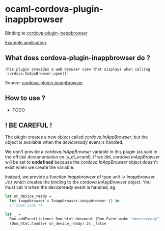 # ocaml-cordova-plugin-inappbrowser

Binding to
[cordova-plugin-inappbrowser](https://github.com/apache/cordova-plugin-inappbrowser)

[Example
application](https://github.com/dannywillems/ocaml-cordova-plugin-inappbrowser-example).

## What does cordova-plugin-inappbrowser do ?

```
This plugin provides a web browser view that displays when calling
`cordova.InAppBrowser.open()`.
```

Source: [cordova-plugin-inappbrowser](https://github.com/apache/cordova-plugin-inappbrowser)

## How to use ?

* TODO

## ! BE CAREFUL !

The plugin creates a new object called *cordova.InAppBrowser*, but the object is
available when the *deviceready* event is handled.

We don't provide a *cordova.InAppBrowser* variable in this plugin (as said in the official
documentation on js_of_ocaml). If we did, *cordova.InAppBrowser* will be set to **undefined**
because the *cordova.InAppBrowser* object doesn't exist when we create the variable.

Instead, we provide a function *inappbrowser* of type *unit -> inappbrowser Js.t* which creates the
binding to the *cordova.InAppBrowser* object. You must call it when the deviceready
event is handled, eg

```OCaml
let on_device_ready =
  let inappbrowser = Inappbrowser.inappbrowser () in
  (* Some code *)

let _ =
  Dom.addEventListener Dom_html.document (Dom.Event.make "deviceready")
  (Dom_html.handler on_device_ready) Js._false
```
